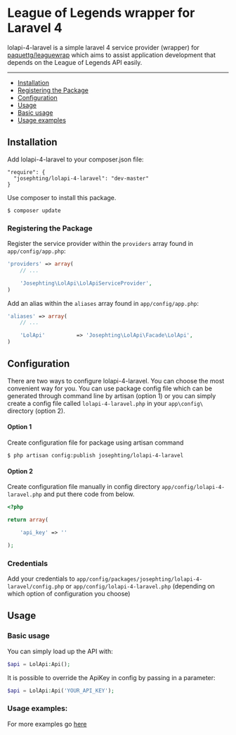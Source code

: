 # League of Legends wrapper for Laravel 4

lolapi-4-laravel is a simple laravel 4 service provider (wrapper) for [paquettg/leaguewrap](https://github.com/paquettg/leaguewrap)
which aims to assist application development that depends on the League of Legends API easily.

---

- [Installation](#installation)
- [Registering the Package](#registering-the-package)
- [Configuration](#configuration)
- [Usage](#usage)
- [Basic usage](#basic-usage)
- [Usage examples](#usage-examples)

## Installation

Add lolapi-4-laravel to your composer.json file:

```
"require": {
  "josephting/lolapi-4-laravel": "dev-master"
}
```

Use composer to install this package.

```
$ composer update
```

### Registering the Package

Register the service provider within the ```providers``` array found in ```app/config/app.php```:

```php
'providers' => array(
	// ...

	'Josephting\LolApi\LolApiServiceProvider',
)
```

Add an alias within the ```aliases``` array found in ```app/config/app.php```:


```php
'aliases' => array(
	// ...

	'LolApi'          => 'Josephting\LolApi\Facade\LolApi',
)
```

## Configuration

There are two ways to configure lolapi-4-laravel.
You can choose the most convenient way for you.
You can use package config file which can be
generated through command line by artisan (option 1) or
you can simply create a config file called ``lolapi-4-laravel.php`` in
your ``app\config\`` directory (option 2).

#### Option 1

Create configuration file for package using artisan command

```
$ php artisan config:publish josephting/lolapi-4-laravel
```

#### Option 2

Create configuration file manually in config directory ``app/config/lolapi-4-laravel.php`` and put there code from below.

```php
<?php

return array(

    'api_key' => ''

);
```

### Credentials

Add your credentials to ``app/config/packages/josephting/lolapi-4-laravel/config.php`` or ``app/config/lolapi-4-laravel.php`` (depending on which option of configuration you choose)

## Usage

### Basic usage

You can simply load up the API with:

```php
$api = LolApi:Api();
```

It is possible to override the ApiKey in config by passing in a parameter:

```php
$api = LolApi:Api('YOUR_API_KEY');
```

### Usage examples:

For more examples go [here](https://github.com/paquettg/leaguewrap#simple-example)

